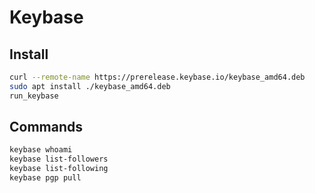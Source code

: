 # Keybase

## Install

```bash
curl --remote-name https://prerelease.keybase.io/keybase_amd64.deb
sudo apt install ./keybase_amd64.deb
run_keybase
```

## Commands

```bash
keybase whoami
keybase list-followers
keybase list-following
keybase pgp pull
```
